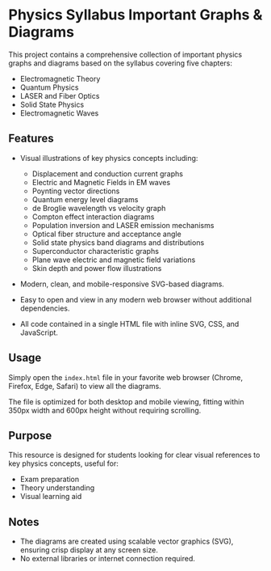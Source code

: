 # Physics Syllabus Important Graphs & Diagrams

This project contains a comprehensive collection of important physics graphs and diagrams based on the syllabus covering five chapters:

- Electromagnetic Theory
- Quantum Physics
- LASER and Fiber Optics
- Solid State Physics
- Electromagnetic Waves

## Features

- Visual illustrations of key physics concepts including:
  - Displacement and conduction current graphs
  - Electric and Magnetic Fields in EM waves
  - Poynting vector directions
  - Quantum energy level diagrams
  - de Broglie wavelength vs velocity graph
  - Compton effect interaction diagrams
  - Population inversion and LASER emission mechanisms
  - Optical fiber structure and acceptance angle
  - Solid state physics band diagrams and distributions
  - Superconductor characteristic graphs
  - Plane wave electric and magnetic field variations
  - Skin depth and power flow illustrations

- Modern, clean, and mobile-responsive SVG-based diagrams.
- Easy to open and view in any modern web browser without additional dependencies.
- All code contained in a single HTML file with inline SVG, CSS, and JavaScript.

## Usage

Simply open the `index.html` file in your favorite web browser (Chrome, Firefox, Edge, Safari) to view all the diagrams.

The file is optimized for both desktop and mobile viewing, fitting within 350px width and 600px height without requiring scrolling.

## Purpose

This resource is designed for students looking for clear visual references to key physics concepts, useful for:

- Exam preparation
- Theory understanding
- Visual learning aid

## Notes

- The diagrams are created using scalable vector graphics (SVG), ensuring crisp display at any screen size.
- No external libraries or internet connection required.
